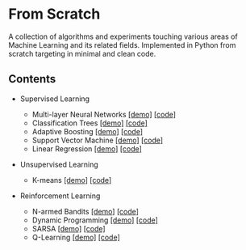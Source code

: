 # From Scratch
A collection of algorithms and experiments touching various areas of Machine Learning and its related fields. 
Implemented in Python from scratch targeting in minimal and clean code.

## Contents
- Supervised Learning
    - Multi-layer Neural Networks [[demo]](./examples/supervised/backpropagation.ipynb) [[code]](./fromscratch/supervised/neuralnetworks)
    - Classification Trees [[demo]](./examples/supervised/classification-tree.ipynb) [[code]](./fromscratch/supervised/classification_tree.py)
    - Adaptive Boosting [[demo]](./examples/supervised/adaboost.ipynb) [[code]](./fromscratch/supervised/adaboost.py)
    - Support Vector Machine [[demo]](./examples/supervised/svm-classifier.ipynb) [[code]](./fromscratch/supervised/svm_classifier.py)
    - Linear Regression [[demo]](./examples/supervised/linear-regression.ipynb) [[code]](./fromscratch/supervised/linear_regression.py)

- Unsupervised Learning
    - K-means [[demo]](./examples/unsupervised/kmeans.ipynb) [[code]](./fromscratch/unsupervised/kmeans.py)

- Reinforcement Learning
    - N-armed Bandits [[demo]](./examples/rl/n-armed-bandit.ipynb) [[code]](./fromscratch/rl/bandit.py)
    - Dynamic Programming [[demo]](./examples/rl/policy-iteration.ipynb) [[code]](./fromscratch/rl/dp.py)
    - SARSA [[demo]](./examples/rl/temporal-difference-learning.ipynb) [[code]](./fromscratch/rl/td_learning.py)
    - Q-Learning [[demo]](./examples/rl/temporal-difference-learning.ipynb) [[code]](./fromscratch/rl/td_learning.py)
